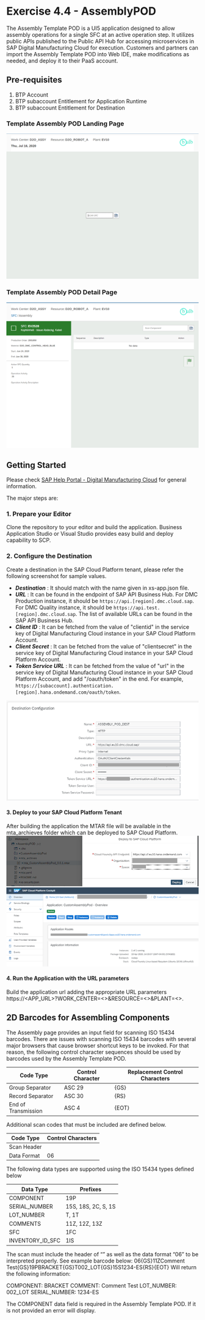 # Exercise 4.4 - AssemblyPOD

The Assembly Template POD is a UI5 application designed to allow assembly operations for a single SFC
at an active operation step. It utilizes public APIs published to the Public API Hub for accessing
microservices in SAP Digital Manufacturing Cloud for execution. Customers and partners can import the
Assembly Template POD into Web IDE, make modifications as needed, and deploy it to their PaaS
account. 

## Pre-requisites
1. BTP Account
2. BTP subaccount Entitlement for Application Runtime
3. BTP subaccount Entitlement for Destination


### Template Assembly POD Landing Page
![](assets/TAP_HOME.png)

### Template Assembly POD Detail Page
![](assets/TAP_DETAIL.png)

## Getting Started

Please check [SAP Help Portal - Digital Manufacturing Cloud](https://help.sap.com/viewer/product/SAP_DIGITAL_MANUFACTURING/latest/en-US "SAP Help Portal - Digital Manufacturing Cloud") for general information.

The major steps are:
### 1. Prepare your Editor  
Clone the repository to your editor and build the application. Business Application Studio or Visual Studio provides easy build and deploy capability to SCP. 
### 2. Configure the Destination 
Create a destination in the SAP Cloud Platform tenant, please refer the following screenshot for sample values. 

- ***Destination*** : It should match with the name given in xs-app.json file.
- ***URL*** : It can be found in the endpoint of SAP API Business Hub. For DMC Production instance, it should be `https://api.[region].dmc.cloud.sap`. For DMC Quality instance, it should be `https://api.test.[region].dmc.cloud.sap`. The list of available URLs can be found in the SAP API Business Hub. 
- ***Client ID*** : It can be fetched from the value of "clientid" in the service key of Digital Manufacturing Cloud instance in your SAP Cloud Platform Account.
- ***Client Secret*** : It can be fetched from the value of "clientsecret" in the service key of Digital Manufacturing Cloud instance in your SAP Cloud Platform Account.
- ***Token Service URL*** : It can be fetched from the value of "url" in the service key of Digital Manufacturing Cloud instance in your SAP Cloud Platform Account, and add "/oauth/token" in the end. For example, `https://[subaccount].authentication.[region].hana.ondemand.com/oauth/token`.

![](assets/Destination.png)
#### 3. Deploy to your SAP Cloud Platform Tenant
After building the application the MTAR file will be available in the mta_archieves folder which can be deployed to SAP Cloud Platform.
![](assets/Deploy.png)
![](assets/TAD_AccountCockpit.png)
#### 4. Run the Application with the URL parameters
Build the application url adding the appropriate URL parameters
https://<APP_URL>?WORK_CENTER=<>&RESOURCE=<>&PLANT=<>.
  
## 2D Barcodes for Assembling Components

The Assembly page provides an input field for scanning ISO 15434 barcodes. There are issues with
scanning ISO 15434 barcodes with several major browsers that cause browser shortcut keys to be
invoked. For that reason, the following control character sequences should be used by barcodes used by
the Assembly Template POD.

| Code Type      | Control Character      | Replacement Control Characters |
| -------------- | ---------------------- | ------------------------------ | 
| Group Separator | <GS> ASC 29 | {GS} |
| Record Separator | <RS> ASC 30 | {RS} |
| End of Transmission | <EOT> ASC 4 | {EOT} |
  
Additional scan codes that must be included are defined below.

| Code Type      | Control Characters      | 
| -------------- | ---------------------- | 
| Scan Header  |   |
| Data Format | 06 |

The following data types are supported using the ISO 15434 types defined below

| Data Type      | Prefixes      | 
| -------------- | ---------------------- | 
| COMPONENT  | 19P |
| SERIAL_NUMBER | 15S, 18S, 2C, S, 1S |
| LOT_NUMBER | T, 1T|
| COMMENTS | 11Z, 12Z, 13Z |
| SFC | 1FC |
| INVENTORY_ID_SFC | 1IS |

The scan must include the header of “” as well as the data format “06” to be interpreted properly.
See example barcode below:
06{GS}11ZComment Test{GS}19PBRACKET{GS}T002_LOT{GS}15S1234-ES{RS}{EOT}
Will return the following information:

COMPONENT: BRACKET
COMMENT: Comment Test
LOT_NUMBER: 002_LOT
SERIAL_NUMBER: 1234-ES

The COMPONENT data field is required in the Assembly Template POD. If it is not provided an error will display.
